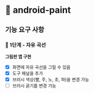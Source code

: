 # 🎨 android-paint

## 기능 요구 사항

### 🚀 1단계 - 자유 곡선
**그림판 앱 구현**
- [x] 화면에 자유 곡선을 그릴 수 있음
- [x] 도구 패널을 추가
- [x] 브러시 색상(빨, 주, 노, 초, 파)을 변경 가능
- [ ] 브러시 굵기를 변경 가능
